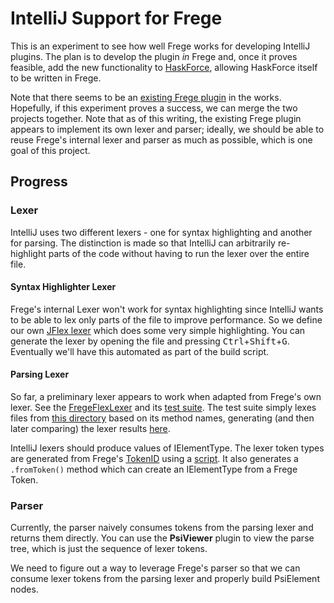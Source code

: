 # IntelliJ Support for Frege

This is an experiment to see how well Frege works for developing IntelliJ plugins.
The plan is to develop the plugin _in_ Frege and, once it proves feasible, add the
new functionality to [HaskForce](http://caryrobbins.com/intellij-haskforce/), allowing
HaskForce itself to be written in Frege.

Note that there seems to be an
[existing Frege plugin](https://github.com/Dierk/frege-idea-plugin)
in the works.  Hopefully, if this experiment proves a success, we can merge the two
projects together.  Note that as of this writing, the existing Frege plugin appears
to implement its own lexer and parser; ideally, we should be able to reuse Frege's
internal lexer and parser as much as possible, which is one goal of this project.

## Progress

### Lexer

IntelliJ uses two different lexers - one for syntax highlighting and another for parsing.
The distinction is made so that IntelliJ can arbitrarily re-highlight parts of the code
without having to run the lexer over the entire file.

#### Syntax Highlighter Lexer

Frege's internal Lexer won't work for syntax highlighting since IntelliJ wants to be
able to lex only parts of the file to improve performance.  So we define our own
[JFlex lexer](src/com/haskforce/frege/lang/lexer/_FregeSyntaxHighlighterLexer.flex)
which does some very simple highlighting.  You can generate the lexer by opening the file
and pressing <kbd>Ctrl</kbd>+<kbd>Shift</kbd>+<kbd>G</kbd>.  Eventually we'll have this
automated as part of the build script.

#### Parsing Lexer

So far, a preliminary lexer appears to work when adapted from Frege's own lexer.
See the [FregeFlexLexer](src/com/haskforce/frege/lang/FregeFlexParsingLexer.java)
and its [test suite](tests/com/haskforce/frege/lang/FregeParsingLexerTest.java).
The test suite simply lexes files from
[this directory](tests/gold/parser) based on its method names, generating
(and then later comparing) the lexer results
[here](tests/gold/parser/lexer/expected).

IntelliJ lexers should produce values of IElementType.  The lexer token types are generated
from Frege's [TokenID](resources/frege/TokenID.fr) using a [script](tools/gen-token-types).
It also generates a `.fromToken()` method which can create an IElementType from a Frege Token.

### Parser

Currently, the parser naively consumes tokens from the parsing lexer and returns them directly.
You can use the **PsiViewer** plugin to view the parse tree, which is just the sequence of lexer
tokens.

We need to figure out a way to leverage Frege's parser so that we can consume lexer tokens
from the parsing lexer and properly build PsiElement nodes.
